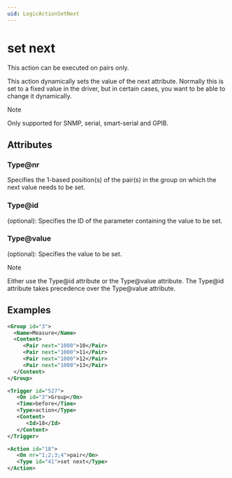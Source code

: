 ```yaml
---
uid: LogicActionSetNext
---
```


# set next

This action can be executed on pairs only.

This action dynamically sets the value of the next attribute. Normally this is set to a fixed value in the driver, but in certain cases, you want to be able to change it dynamically.

> [!NOTE]
> Only supported for SNMP, serial, smart-serial and GPIB.

## Attributes

### Type@nr

Specifies the 1-based position(s) of the pair(s) in the group on which the next value needs to be set.

### Type@id

(optional): Specifies the ID of the parameter containing the value to be set.

### Type@value

(optional): Specifies the value to be set.

> [!NOTE]
> Either use the Type@id attribute or the Type@value attribute. The Type@id attribute takes precedence over the Type@value attribute.

## Examples

```xml
<Group id="3">
  <Name>Measure</Name>
  <Content>
     <Pair next="1000">10</Pair>
     <Pair next="1000">11</Pair>
     <Pair next="1000">12</Pair>
     <Pair next="1000">13</Pair>
  </Content>
</Group>
```

```xml
<Trigger id="527">
   <On id="3">Group</On>
   <Time>before</Time>
   <Type>action</Type>
   <Content>
      <Id>18</Id>
   </Content>
</Trigger>
```

```xml
<Action id="18">
   <On nr="1;2;3;4">pair</On>
   <Type id="41">set next</Type>
</Action>
```
